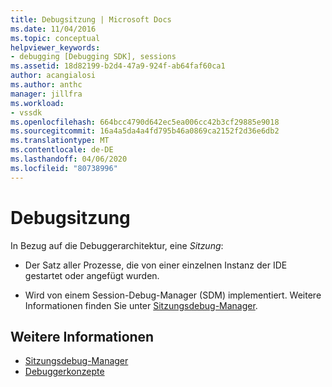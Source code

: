 ```yaml
---
title: Debugsitzung | Microsoft Docs
ms.date: 11/04/2016
ms.topic: conceptual
helpviewer_keywords:
- debugging [Debugging SDK], sessions
ms.assetid: 18d82199-b2d4-47a9-924f-ab64faf60ca1
author: acangialosi
ms.author: anthc
manager: jillfra
ms.workload:
- vssdk
ms.openlocfilehash: 664bcc4790d642ec5ea006cc42b3cf29885e9018
ms.sourcegitcommit: 16a4a5da4a4fd795b46a0869ca2152f2d36e6db2
ms.translationtype: MT
ms.contentlocale: de-DE
ms.lasthandoff: 04/06/2020
ms.locfileid: "80738996"
---
```

# <a name="debug-session"></a>Debugsitzung
In Bezug auf die Debuggerarchitektur, eine *Sitzung*:

- Der Satz aller Prozesse, die von einer einzelnen Instanz der IDE gestartet oder angefügt wurden.

- Wird von einem Session-Debug-Manager (SDM) implementiert. Weitere Informationen finden Sie unter [Sitzungsdebug-Manager](../../extensibility/debugger/session-debug-manager.md).

## <a name="see-also"></a>Weitere Informationen
- [Sitzungsdebug-Manager](../../extensibility/debugger/session-debug-manager.md)
- [Debuggerkonzepte](../../extensibility/debugger/debugger-concepts.md)
